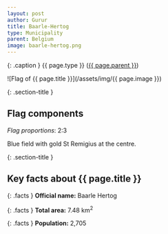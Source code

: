```yaml
---
layout: post
author: Gurur
title: Baarle-Hertog
type: Municipality
parent: Belgium
image: baarle-hertog.png
---
```

{: .caption }
{{ page.type }} ([{{ page.parent }}](/2019/03/14/belgium.html))

![Flag of {{ page.title }}](/assets/img/{{ page.image }})

{: .section-title }
## Flag components

*Flag proportions*: 2:3

Blue field with gold St Remigius at the centre.

{: .section-title }
## Key facts about {{ page.title }}

{: .facts }
**Official name:** Baarle Hertog

{: .facts }
**Total area:** 7.48 km<sup>2</sup>

{: .facts }
**Population:** 2,705

